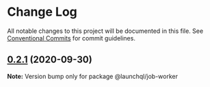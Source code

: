 # Change Log

All notable changes to this project will be documented in this file.
See [Conventional Commits](https://conventionalcommits.org) for commit guidelines.

## [0.2.1](https://github.com/launchql/jobs/compare/@launchql/job-worker@0.2.0...@launchql/job-worker@0.2.1) (2020-09-30)

**Note:** Version bump only for package @launchql/job-worker
